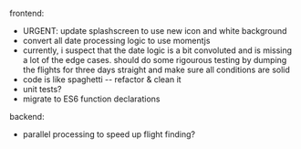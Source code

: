 frontend:
- URGENT: update splashscreen to use new icon and white background
- convert all date processing logic to use momentjs
- currently, i suspect that the date logic is a bit convoluted and is missing a lot of the edge cases. should do some rigourous testing by dumping the flights for three days straight and make sure all conditions are solid
- code is like spaghetti -- refactor & clean it
- unit tests?
- migrate to ES6 function declarations

backend:
- parallel processing to speed up flight finding?
